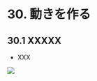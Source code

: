 # 30. 動きを作る

## 30.1 XXXXX
- XXX
	
![](https://raw.githubusercontent.com/Siv3D/siv3d.site.resource/main/2025/tutorial2/motion/1.png)

```cpp

```

